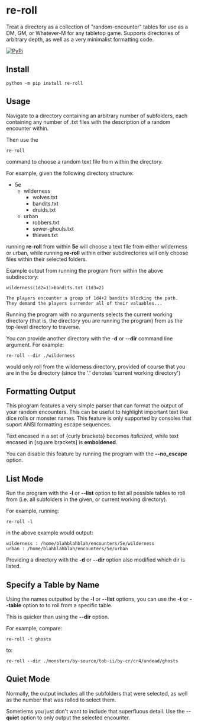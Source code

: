 # re-roll

Treat a directory as a collection of "random-encounter" tables for use as a DM, GM, or Whatever-M for any tabletop game.
Supports directories of arbitrary depth, as well as a very minimalist formatting code.

[![PyPi](https://img.shields.io/badge/PyPI-v0.0.1-blue.svg)](https://pypi.org/project/re-roll/)

## Install

```
python -m pip install re-roll
```

## Usage

Navigate to a directory containing an arbitrary number of subfolders, each containing any number of .txt files with
the description of a random encounter within.

Then  use the
```
re-roll
```
command to choose a random text file from within the directory.

For example, given the following directory structure:

* 5e
	* wilderness
		* wolves.txt
		* bandits.txt
		* druids.txt
	* urban
		* robbers.txt
		* sewer-ghouls.txt
		* thieves.txt

running **re-roll** from within **5e** will choose a text file from either wilderness or urban, while running
**re-roll** within either subdirectories will only choose files within their selected folders.

Example output from running the program from within the above subdirectory:
```
wilderness(1d2=1)>bandits.txt (1d3=2)

The players encounter a group of 1d4+2 bandits blocking the path.
They demand the players surrender all of their valuables...
```

Running the program with no arguments selects the current working directory (that is, the directory you are running the program) from as the
top-level directory to traverse.

You can provide another directory with the **-d** or **--dir** command line argument. For example:
```
re-roll --dir ./wilderness
```

would only roll from the wilderness directory, provided of course that you are in the 5e directory (since the '.' denotes 'current working directory')

## Formatting Output

This program features a very simple parser that can format the output of your random encounters. This can
be useful to highlight important text like dice rolls or monster names. This feature is only supported by
consoles that suport ANSI formatting escape sequences.

Text encased in a set of {curly brackets} becomes *italicized*, while text encased in [square brackets] is **emboldened**.

You can disable this feature by running the program with the **--no_escape** option.

## List Mode

Run the program with the **-l** or **--list** option to list all possible tables to roll from (i.e. all subfolders in the given, or
current working directory).

For example, running:
```
re-roll -l
```

in the above example would output:
```
wilderness : /home/blahblahblah/encounters/5e/wilderness
urban : /home/blahblahblah/encounters/5e/urban
```

Providing a directory with the **-d** or **--dir** option also modified which dir is listed.

## Specify a Table by Name

Using the names outputted by the **-l** or **--list** options, you can use the **-t** or **--table** option to to roll from a specific
table.

This is quicker than using the **--dir** option.

For example, compare:
```
re-roll -t ghosts
```

to:
```
re-roll --dir ./monsters/by-source/tob-ii/by-cr/cr4/undead/ghosts
```

## Quiet Mode
Normally, the output includes all the subfolders that were selected, as well as the number that was rolled to select them.

Sometiems you just don't want to include that superfluous detail. Use the **--quiet** option to only output the selected encounter.

